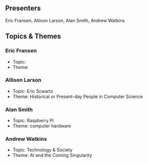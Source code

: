 ## Presenters

Eric Fransen, Allison Larson, Alan Smith, Andrew Watkins

## Topics & Themes

### Eric Fransen

* Topic:
* Theme:

### Allison Larson

* Topic: Eric Scwartz
* Theme: Historical or Present-day People in Computer Science


### Alan Smith

* Topic: Raspberry Pi
* Theme: computer hardware

### Andrew Watkins

* Topic: Technology & Society
* Theme: AI and the Coming Singularity

